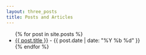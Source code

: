 ```yaml
---
layout: three_posts
title: Posts and Articles
---
```


<ul id="posts">
{% for post in site.posts %}
<li><a href="{{ post.url }}">{{ post.title }}</a> - {{ post.date | date: "%Y %b %d" }}</li>
{% endfor %}
</ul>
